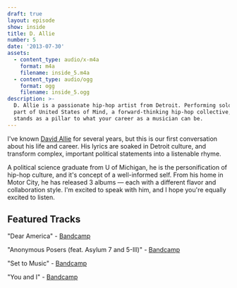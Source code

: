 ```yaml
---
draft: true
layout: episode
show: inside
title: D. Allie
number: 5
date: '2013-07-30'
assets:
  - content_type: audio/x-m4a
    format: m4a
    filename: inside_5.m4a
  - content_type: audio/ogg
    format: ogg
    filename: inside_5.ogg
description: >-
  D. Allie is a passionate hip-hop artist from Detroit. Performing solo, and as
  part of United States of Mind, a forward-thinking hip-hop collective, he
  stands as a pillar to what your career as a musician can be.
---
```

I've known [David Allie](http://davidallie.com) for several years, but this is our first conversation about his life and career. His lyrics are soaked in Detroit culture, and transform complex, important political statements into a listenable rhyme.

A political science graduate from U of Michigan, he is the personification of hip-hop culture, and it's concept of a well-informed self. From his home in Motor City, he has released 3 albums &mdash; each with a different flavor and collaboration style. I'm excited to speak with him, and I hope you're equally excited to listen.

## Featured Tracks

"Dear America" - [Bandcamp](http://unitedstatesofmind.bandcamp.com/album/moonchild-and-d-allie-have-a-bright-future)

"Anonymous Posers (feat. Asylum 7 and 5-Ill)" - [Bandcamp](http://unitedstatesofmind.bandcamp.com/album/the-co-operative)

"Set to Music" - [Bandcamp](http://store.progressreportmusic.com/album/eddie-logix-d-allie-are-progress-report)

"You and I" - [Bandcamp](http://coldenglish.bandcamp.com)